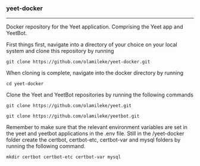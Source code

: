 ### yeet-docker

------------
Docker repository for the Yeet application. Comprising the Yeet app and YeetBot.

First things first, navigate into a directory of your choice on your local system and clone this repository by running 

```
git clone https://github.com/olamileke/yeet-docker.git
```

When cloning is complete, navigate into the docker directory by running

```
cd yeet-docker
```
Clone the Yeet and YeetBot repositories  by running the following commands

```
git clone https://github.com/olamileke/yeet.git
```
```
git clone https://github.com/olamileke/yeetbot.git
```
Remember to make sure that the relevant environment variables are set in the yeet and yeetbot applications in the .env file. Still in the /yeet-docker folder create the certbot, certbot-etc, certbot-var and mysql folders by running the following command.
```
mkdir certbot certbot-etc certbot-var mysql
```
